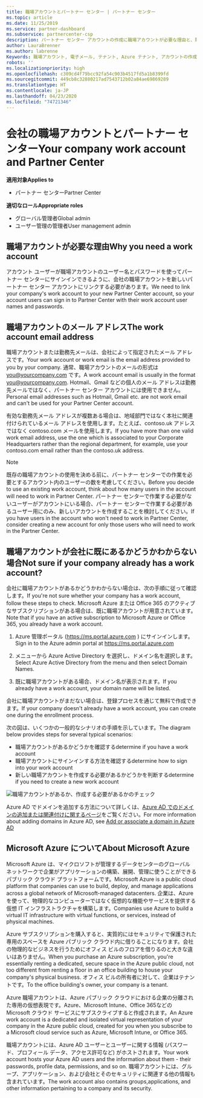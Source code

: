 ```yaml
---
title: 職場アカウントとパートナー センター | パートナー センター
ms.topic: article
ms.date: 11/25/2019
ms.service: partner-dashboard
ms.subservice: partnercenter-csp
description: パートナー センター アカウントの作成に職場アカウントが必要な理由と、既に職場アカウントを持っているかどうかを確認します。
author: LauraBrenner
ms.author: labrenne
Keywords: 職場アカウント, 電子メール, テナント, Azure テナント, アカウントの作成, ドメイン名
robots: ''
ms.localizationpriority: high
ms.openlocfilehash: c309cd4f79bcc92fa54c903b4517fd5a1b8399fd
ms.sourcegitcommit: 449cb8c32880217ad7543712b02a84ae69869289
ms.translationtype: HT
ms.contentlocale: ja-JP
ms.lasthandoff: 04/23/2020
ms.locfileid: "74721346"
---
```

# <a name="your-company-work-account-and-partner-center"></a><span data-ttu-id="85f26-104">会社の職場アカウントとパートナー センター</span><span class="sxs-lookup"><span data-stu-id="85f26-104">Your company work account and Partner Center</span></span>  

<span data-ttu-id="85f26-105">**適用対象**</span><span class="sxs-lookup"><span data-stu-id="85f26-105">**Applies to**</span></span>

-  <span data-ttu-id="85f26-106">パートナー センター</span><span class="sxs-lookup"><span data-stu-id="85f26-106">Partner Center</span></span>

<span data-ttu-id="85f26-107">**適切なロール**</span><span class="sxs-lookup"><span data-stu-id="85f26-107">**Appropriate roles**</span></span>

- <span data-ttu-id="85f26-108">グローバル管理者</span><span class="sxs-lookup"><span data-stu-id="85f26-108">Global admin</span></span>
- <span data-ttu-id="85f26-109">ユーザー管理の管理者</span><span class="sxs-lookup"><span data-stu-id="85f26-109">User management admin</span></span>

## <a name="why-you-need-a-work-account"></a><span data-ttu-id="85f26-110">職場アカウントが必要な理由</span><span class="sxs-lookup"><span data-stu-id="85f26-110">Why you need a work account</span></span>

<span data-ttu-id="85f26-111">アカウント ユーザーが職場アカウントのユーザー名とパスワードを使ってパートナー センターにサインインできるように、会社の職場アカウントを新しいパートナー センター アカウントにリンクする必要があります。</span><span class="sxs-lookup"><span data-stu-id="85f26-111">We need to link your company's work account to your new Partner Center account, so your account users can sign in to Partner Center with their work account user names and passwords.</span></span>

## <a name="the-work-account-email-address"></a><span data-ttu-id="85f26-112">職場アカウントのメール アドレス</span><span class="sxs-lookup"><span data-stu-id="85f26-112">The work account email address</span></span>

<span data-ttu-id="85f26-113">職場アカウントまたは勤務先メールは、会社によって指定されたメール アドレスです。</span><span class="sxs-lookup"><span data-stu-id="85f26-113">Your work account or work email is the email address provided to you by your company.</span></span> <span data-ttu-id="85f26-114">通常、職場アカウントのメールの形式は you@yourcompany.com です。</span><span class="sxs-lookup"><span data-stu-id="85f26-114">A work account email is usually in the format you@yourcompany.com.</span></span> <span data-ttu-id="85f26-115">Hotmail、Gmail などの個人のメール アドレスは勤務先メールではなく、パートナー センター アカウントには使用できません。</span><span class="sxs-lookup"><span data-stu-id="85f26-115">Personal email addresses such as Hotmail, Gmail etc. are not work email and can't be used for your Partner Center account.</span></span> 

<span data-ttu-id="85f26-116">有効な勤務先メール アドレスが複数ある場合は、地域部門ではなく本社に関連付けられているメール アドレスを使用します。たとえば、contoso.uk アドレスではなく contoso.com メールを使用します。</span><span class="sxs-lookup"><span data-stu-id="85f26-116">If you have more than one valid work email address, use the one which is associated to your Corporate Headquarters rather than the regional department, for example, use your contoso.com email rather than the contoso.uk address.</span></span>

> [!NOTE]  
> <span data-ttu-id="85f26-117">既存の職場アカウントの使用を決める前に、パートナー センターでの作業を必要とするアカウント内のユーザーの数を考慮してください。</span><span class="sxs-lookup"><span data-stu-id="85f26-117">Before you decide to use an existing work account, think about how many users in the account will need to work in Partner Center.</span></span> <span data-ttu-id="85f26-118">パートナー センターで作業する必要がないユーザーがアカウントにいる場合、パートナー センターで作業する必要があるユーザー用にのみ、新しいアカウントを作成することを検討してください。</span><span class="sxs-lookup"><span data-stu-id="85f26-118">If you have users in the account who won't need to work in Partner Center, consider creating a new account for only those users who will need to work in the Partner Center.</span></span>


## <a name="not-sure-if-your-company-already-has-a-work-account"></a><span data-ttu-id="85f26-119">職場アカウントが会社に既にあるかどうかわからない場合</span><span class="sxs-lookup"><span data-stu-id="85f26-119">Not sure if your company already has a work account?</span></span>

<span data-ttu-id="85f26-120">会社に職場アカウントがあるかどうかわからない場合は、次の手順に従って確認します。</span><span class="sxs-lookup"><span data-stu-id="85f26-120">If you're not sure whether your company has a work account, follow these steps to check.</span></span> <span data-ttu-id="85f26-121">Microsoft Azure または Office 365 のアクティブなサブスクリプションがある場合は、既に職場アカウントが用意されています。</span><span class="sxs-lookup"><span data-stu-id="85f26-121">Note that if you have an active subscription to Microsoft Azure or Office 365, you already have a work account.</span></span>

1. <span data-ttu-id="85f26-122">Azure 管理ポータル (https://ms.portal.azure.com ) にサインインします。</span><span class="sxs-lookup"><span data-stu-id="85f26-122">Sign in to the Azure admin portal at https://ms.portal.azure.com</span></span>

2. <span data-ttu-id="85f26-123">メニューから Azure Active Directory を選択し、ドメイン名を選択します。</span><span class="sxs-lookup"><span data-stu-id="85f26-123">Select Azure Active Directory from the menu and then select Domain Names.</span></span>

3. <span data-ttu-id="85f26-124">既に職場アカウントがある場合、ドメイン名が表示されます。</span><span class="sxs-lookup"><span data-stu-id="85f26-124">If you already have a work account, your domain name will be listed.</span></span>

<span data-ttu-id="85f26-125">会社に職場アカウントがまだない場合は、登録プロセスを通じて無料で作成できます。</span><span class="sxs-lookup"><span data-stu-id="85f26-125">If your company doesn't already have a work account, you can create one during the enrollment process.</span></span>

<span data-ttu-id="85f26-126">次の図は、いくつかの一般的なシナリオの手順を示しています。</span><span class="sxs-lookup"><span data-stu-id="85f26-126">The diagram below provides steps for several typical scenarios:</span></span>

- <span data-ttu-id="85f26-127">職場アカウントがあるかどうかを確認する</span><span class="sxs-lookup"><span data-stu-id="85f26-127">determine if you have a work account</span></span> 
- <span data-ttu-id="85f26-128">職場アカウントにサインインする方法を確認する</span><span class="sxs-lookup"><span data-stu-id="85f26-128">determine how to sign into your work account</span></span> 
- <span data-ttu-id="85f26-129">新しい職場アカウントを作成する必要があるかどうかを判断する</span><span class="sxs-lookup"><span data-stu-id="85f26-129">determine if you need to create a new work account</span></span>


![職場アカウントがあるか、作成する必要があるかのチェック](images/onboardingAADFlow.png)

<span data-ttu-id="85f26-131">Azure AD でドメインを追加する方法について詳しくは、[Azure AD でのドメインの追加または関連付けに関するページ](https://docs.microsoft.com/azure/active-directory/active-directory-add-domain)をご覧ください。</span><span class="sxs-lookup"><span data-stu-id="85f26-131">For more information about adding domains in Azure AD, see [Add or associate a domain in Azure AD](https://docs.microsoft.com/azure/active-directory/active-directory-add-domain)</span></span>

## <a name="about-microsoft-azure"></a><span data-ttu-id="85f26-132">Microsoft Azure について</span><span class="sxs-lookup"><span data-stu-id="85f26-132">About Microsoft Azure</span></span>

<span data-ttu-id="85f26-133">Microsoft Azure は、マイクロソフトが管理するデータセンターのグローバル ネットワークで企業がアプリケーションの構築、展開、管理に使うことができるパブリック クラウド プラットフォームです。</span><span class="sxs-lookup"><span data-stu-id="85f26-133">Microsoft Azure is a public cloud platform that companies can use to build, deploy, and manage applications across a global network of Microsoft-managed datacenters.</span></span> <span data-ttu-id="85f26-134">企業は、Azure を使って、物理的なコンピューターではなく仮想的な機能やサービスを提供する仮想 IT インフラストラクチャを構築します。</span><span class="sxs-lookup"><span data-stu-id="85f26-134">Companies use Azure to build a virtual IT infrastructure with virtual functions, or services, instead of physical machines.</span></span> 

<span data-ttu-id="85f26-135">Azure サブスクリプションを購入すると、実質的にはセキュリティで保護された専用のスペースを Azure パブリック クラウド内に借りることになります。会社の物理的なビジネスを行うためにオフィス ビルのフロアを借りるのと大きな違いはありません。</span><span class="sxs-lookup"><span data-stu-id="85f26-135">When you purchase an Azure subscription, you're essentially renting a dedicated, secure space in the Azure public cloud, not too different from renting a floor in an office building to house your company's physical business.</span></span> <span data-ttu-id="85f26-136">オフィス ビルの所有者に対して、企業はテナントです。</span><span class="sxs-lookup"><span data-stu-id="85f26-136">To the office building's owner, your company is a tenant.</span></span> 

<span data-ttu-id="85f26-137">Azure 職場アカウントは、Azure パブリック クラウドにおける企業の分離された専用の仮想表現です。Azure、Microsoft Intune、Office 365などの Microsoft クラウド サービスにサブスクライブすると作成されます。</span><span class="sxs-lookup"><span data-stu-id="85f26-137">An Azure work account is a dedicated and isolated virtual representation of your company in the Azure public cloud, created for you when you subscribe to a Microsoft cloud service such as Azure, Microsoft Intune, or Office 365.</span></span> 

<span data-ttu-id="85f26-138">職場アカウントには、Azure AD ユーザーとユーザーに関する情報 (パスワード、プロフィール データ、アクセス許可など) がホストされます。</span><span class="sxs-lookup"><span data-stu-id="85f26-138">Your work account hosts your Azure AD users and the information about them - their passwords, profile data, permissions, and so on.</span></span> <span data-ttu-id="85f26-139">職場アカウントには、グループ、アプリケーション、および会社とそのセキュリティに関連する他の情報も含まれています。</span><span class="sxs-lookup"><span data-stu-id="85f26-139">The work account also contains groups,applications, and other information pertaining to a company and its security.</span></span> 
